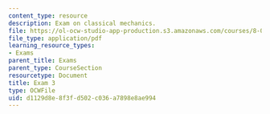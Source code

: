```yaml
---
content_type: resource
description: Exam on classical mechanics.
file: https://ol-ocw-studio-app-production.s3.amazonaws.com/courses/8-012-physics-i-classical-mechanics-fall-2008/d1129d8e8f3fd502c036a7898e8ae994_exam3.pdf
file_type: application/pdf
learning_resource_types:
- Exams
parent_title: Exams
parent_type: CourseSection
resourcetype: Document
title: Exam 3
type: OCWFile
uid: d1129d8e-8f3f-d502-c036-a7898e8ae994
---
```

